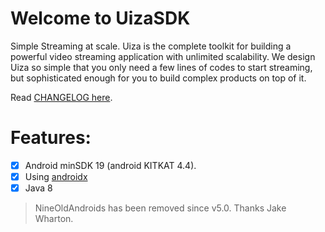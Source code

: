 # Welcome to UizaSDK

Simple Streaming at scale.
Uiza is the complete toolkit for building a powerful video streaming application with unlimited scalability. We design Uiza so simple that you only need a few lines of codes to start streaming, but sophisticated enough for you to build complex products on top of it.

Read [CHANGELOG here](https://github.com/uizaio/uiza-android-sdk-player/blob/dev/CHANGELOG.md).

# Features:

- [x] Android minSDK 19 (android KITKAT 4.4).
- [x] Using [androidx](https://developer.android.com/jetpack/androidx?gclid=Cj0KCQiAt_PuBRDcARIsAMNlBdq2Il2bTw2XtIrq_PWMWQY7SA3WQdaGTqod6HUvGE_eTJ0RiBVMnC4aAhFWEALw_wcB)
- [x] Java 8

> NineOldAndroids has been removed since v5.0. Thanks Jake Wharton.